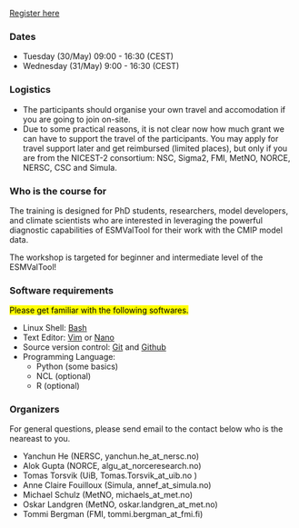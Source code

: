 
<a class="btn btn-success" href="https://forms.gle/QQx7Pi4J7nwNXnrM8" data-mode="1" target="_blank">Register here</a>
<!--
<a class="btn btn-info disabled" href="#" data-mode="1" target="_blank">Registration will open soon</a>
<a class="btn btn-danger disabled" href="#" data-mode="1" target="_blank">Registration is closed</a>
-->

### **Dates**
- Tuesday (30/May) 09:00 - 16:30 (CEST)
- Wednesday (31/May) 9:00 - 16:30 (CEST)

### **Logistics**
* The participants should organise your own travel and accomodation if you are going to join on-site.
* Due to some practical reasons, it is not clear now how much grant we can have to support the travel of the participants. You may apply for travel support later and get reimbursed (limited places), but only if you are from the NICEST-2 consortium: NSC, Sigma2, FMI, MetNO, NORCE, NERSC, CSC and Simula.

### **Who is the course for**

The training is designed for PhD students, researchers, model developers, and climate scientists who are interested in leveraging the powerful diagnostic capabilities of ESMValTool for their work with the CMIP model data.

The workshop is targeted for beginner and intermediate level of the ESMValTool!

### **Software requirements**

<mark>Please get familiar with the following softwares.</mark>

* Linux Shell: [Bash](https://scicomp.aalto.fi/scicomp/shell.html)
* Text Editor: [Vim](https://www.openvim.com/) or [Nano](https://www.nano-editor.org/dist/v2.2/nano.html)
* Source version control: [Git](https://git-scm.com) and [Github](https://www.github.com)
* Programming Language:
    - Python (some basics)
    - NCL (optional)
    - R (optional) 

### **Organizers**
For general questions, please send email to the contact below who is the neareast to you.
* Yanchun He (NERSC, yanchun.he_at_nersc.no)
* Alok Gupta (NORCE, algu_at_norceresearch.no)
* Tomas Torsvik (UiB, Tomas.Torsvik_at_uib.no )
* Anne Claire Fouilloux (Simula, annef_at_simula.no)
* Michael Schulz (MetNO, michaels_at_met.no)
* Oskar Landgren (MetNO, oskar.landgren_at_met.no)
* Tommi Bergman (FMI, tommi.bergman_at_fmi.fi)
